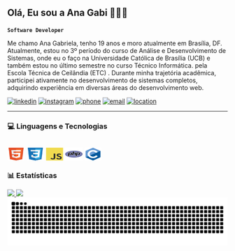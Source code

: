 ## Olá, Eu sou a Ana Gabi  👩🏽‍💻
**`Software Developer`**

Me chamo Ana Gabriela, tenho 19 anos e moro atualmente em Brasília, DF. Atualmente, estou no 3º período do curso de Análise e Desenvolvimento de Sistemas, onde eu o faço na Universidade Católica de Brasília (UCB) e também estou no último semestre no curso Técnico Informática. pela Escola Técnica de Ceilândia (ETC) . Durante minha trajetória acadêmica, participei ativamente no desenvolvimento de sistemas completos, adquirindo experiência em diversas áreas do desenvolvimento web.

[![linkedin](https://custom-icon-badges.demolab.com/badge/-Linkedin-blue?style=for-the-badge&logo=logo-do-linkedin)](https://www.linkedin.com/in/ana-gabriela-soares-da-silva/)
[![instagram](https://custom-icon-badges.demolab.com/badge/-Instagram-F25278?style=for-the-badge&logo=logo-do-instagram)](https://www.instagram.com/dev.anagabis/)
[![phone](https://custom-icon-badges.demolab.com/badge/-whatsapp-palegreenn?style=for-the-badge&logo=logo-do-whatsapp)](https://wa.me/5561996168545)
[![email](https://custom-icon-badges.demolab.com/badge/-anagabiss16@gmail.com-red?style=for-the-badge&logo=mail&logoColor=white)]()
[![location](https://custom-icon-badges.demolab.com/badge/Brazil-green?style=for-the-badge&logo=location&logoColor=white)]()

---

### 💻 Linguagens e Tecnologias
<div style="display: inline_block">
  <br>
  <img align="center" alt="Ana-HTML" height="30" width="40" src="http://raw.githubusercontent.com/devicons/devicon/master/icons/html5/html5-original.svg">
  <img align="center" alt="Ana-CSS" height="30" width="40" src="http://raw.githubusercontent.com/devicons/devicon/master/icons/css3/css3-original.svg">
  <img align="center" alt="Ana-JS" height="30" width="40" src="http://raw.githubusercontent.com/devicons/devicon/master/icons/javascript/javascript-original.svg">
  <img align="center" alt="Ana-PHP" height="30" width="40" src="http://raw.githubusercontent.com/devicons/devicon/master/icons/php/php-original.svg">
  <img align="center" alt="Ana-C" height="30" width="40" src="http://raw.githubusercontent.com/devicons/devicon/master/icons/c/c-original.svg">
<div/>

### 📊 Estatísticas
<div>
<a href="https://beacons.ai/anagabiss">
<img height="180em" src="https://github-readme-stats.vercel.app/api?username=anagabiss&show_icons=false&theme=dracula&include_all_commits=true&count_private=true"/>
<img height="180em" src="https://github-readme-stats.vercel.app/api/top-langs/?username=anagabiss&layout=compact&langs_count=16&theme=dracula"/>
<div/>
  
  
  <picture align="center">
  <source media="(prefers-color-scheme: dark)" srcset="https://raw.githubusercontent.com/anagabiss/anagabiss/output/github-contribution-grid-snake-dark.svg">
  <source media="(prefers-color-scheme: light)" srcset="https://raw.githubusercontent.com/anagabiss/anagabiss/output/github-contribution-grid-snake-dark.svg">
  <img align="center" alt="github contribution grid snake animation" src="https://raw.githubusercontent.com/anagabiss/anagabiss/output/github-contribution-grid-snake.svg">
</picture>


  
</div>
